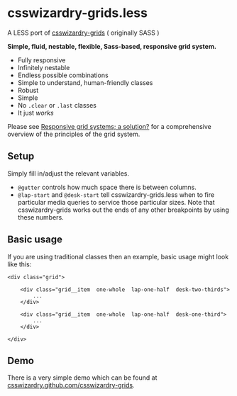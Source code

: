 # csswizardry-grids.less

A LESS port of [csswizardry-grids](https://github.com/csswizardry/csswizardry-grids) ( originally SASS )

**Simple, fluid, nestable, flexible, Sass-based, responsive grid system.**

* Fully responsive
* Infinitely nestable
* Endless possible combinations
* Simple to understand, human-friendly classes
* Robust
* Simple
* No `.clear` or `.last` classes
* It just _works_

Please see [Responsive grid systems; a solution?](http://csswizardry.com/2013/02/responsive-grid-systems-a-solution/)
for a comprehensive overview of the principles of the grid system.

## Setup

Simply fill in/adjust the relevant variables.

* `@gutter` controls how much space there is between columns.
* `@lap-start` and `@desk-start` tell csswizardry-grids.less when to fire particular
  media queries to service those particular sizes. Note that csswizardry-grids
  works out the ends of any other breakpoints by using these numbers.

## Basic usage

If you are using traditional classes then an example, basic usage might look
like this:

    <div class="grid">
    
        <div class="grid__item  one-whole  lap-one-half  desk-two-thirds">
            ...
        </div>
    
        <div class="grid__item  one-whole  lap-one-half  desk-one-third">
            ...
        </div>
    
    </div>

## Demo

There is a very simple demo which can be found at
[csswizardry.github.com/csswizardry-grids](http://csswizardry.github.com/csswizardry-grids).
